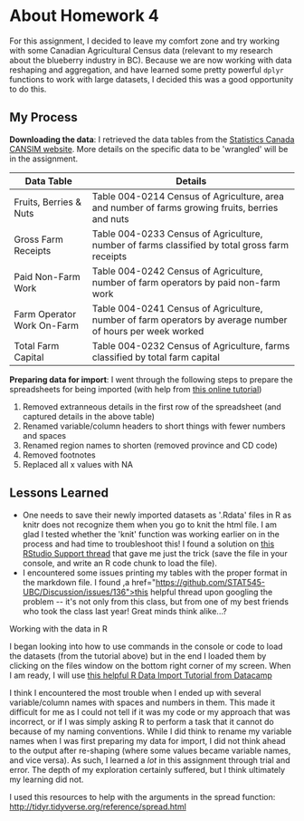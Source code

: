 # About Homework 4

For this assignment, I decided to leave my comfort zone and try working with some Canadian Agricultural Census data (relevant to my research about the blueberry industry in BC). Because we are now working with data reshaping and aggregation, and have learned some pretty powerful `dplyr` functions to work with large datasets, I decided this was a good opportunity to do this.

## My Process

**Downloading the data**: I retrieved the data tables from the <a href="http://www5.statcan.gc.ca/cansim/a03?lang=eng&pattern=004-0200..004-0246&p2=31">Statistics Canada CANSIM website</a>. More details on the specific data to be 'wrangled' will be in the assignment. 

Data Table | Details
------------ | -------------
Fruits, Berries & Nuts | Table 004-0214 Census of Agriculture, area and number of farms growing fruits, berries and nuts
Gross Farm Receipts | Table 004-0233 Census of Agriculture, number of farms classified by total gross farm receipts 
Paid Non-Farm Work | Table 004-0242 Census of Agriculture, number of farm operators by paid non-farm work
Farm Operator Work On-Farm | Table 004-0241 Census of Agriculture, number of farm operators by average number of hours per week worked 
Total Farm Capital | Table 004-0232 Census of Agriculture, farms classified by total farm capital

**Preparing data for import**: I went through the following steps to prepare the spreadsheets for being imported (with help from <a href="https://www.datacamp.com/community/tutorials/r-data-import-tutorial">this online tutorial</a>)
1. Removed extranneous details in the first row of the spreadsheet (and captured details in the above table)
2. Renamed variable/column headers to short things with fewer numbers and spaces
3. Renamed region names to shorten (removed province and CD code)
4. Removed footnotes
5. Replaced all x values with NA

## Lessons Learned
- One needs to save their newly imported datasets as '.Rdata' files in R as knitr does not recognize them when you go to knit the html file. I am glad I tested whether the 'knit' function was working earlier on in the process and had time to troubleshoot this! I found a solution on <a href="https://support.rstudio.com/hc/en-us/community/posts/200631198-data-set-not-found-when-knitting-HTML">this RStudio Support thread</a> that gave me just the trick (save the file in your console, and write an R code chunk to load the file). 
- I encountered some issues printing my tables with the proper format in the markdown file. I found ,a href="https://github.com/STAT545-UBC/Discussion/issues/136">this helpful thread</a> upon googling the problem -- it's not only from this class, but from one of my best friends who took the class last year! Great minds think alike...?

Working with the data in R

I began looking into how to use commands in the console or code to load the datasets (from the tutorial above) but in the end I loaded them by clicking on the files window on the bottom right corner of my screen. When I am ready, I will use <a href="https://www.datacamp.com/community/tutorials/r-data-import-tutorial">this helpful R Data Import Tutorial from Datacamp</a>

I think I encountered the most trouble when I ended up with several variable/column names with spaces and numbers in them. This made it difficult for me as I could not tell if it was my code or my approach that was incorrect, or if I was simply asking R to perform a task that it cannot do because of my naming conventions. While I did think to rename my variable names when I was first preparing my data for import, I did not think ahead to the output after re-shaping (where some values became variable names, and vice versa). As such, I learned a *lot* in this assignment through trial and error. The depth of my exploration certainly suffered, but I think ultimately my learning did not.

I used this resources to help with the arguments in the spread function: http://tidyr.tidyverse.org/reference/spread.html

